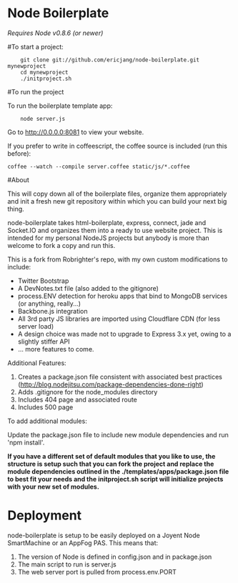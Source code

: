 Node Boilerplate
==========================
*Requires Node v0.8.6 (or newer)*


#To start a project:
		
		git clone git://github.com/ericjang/node-boilerplate.git mynewproject
		cd mynewproject
		./initproject.sh
		
#To run the project


To run the boilerplate template app:

		node server.js

Go to http://0.0.0.0:8081 to view your website.

If you prefer to write in coffeescript, the coffee source is included (run this before):

	coffee --watch --compile server.coffee static/js/*.coffee 

#About

This will copy down all of the boilerplate files, organize them appropriately and init a fresh new git repository within which you can build your next big thing.

node-boilerplate takes html-boilerplate, express, connect, jade and Socket.IO and organizes them into a ready to use website project. This is intended for my personal NodeJS projects but anybody is more than welcome to fork a copy and run this.

This is a fork from Robrighter's repo, with my own custom modifications to include:

- Twitter Bootstrap
- A DevNotes.txt file (also added to the gitignore)
- process.ENV detection for heroku apps that bind to MongoDB services (or anything, really...)
- Backbone.js integration
- All 3rd party JS libraries are imported using Cloudflare CDN (for less server load)
- A design choice was made not to upgrade to Express 3.x yet, owing to a slightly stiffer API
- ... more features to come.


Additional Features:

1. Creates a package.json file consistent with associated best practices (http://blog.nodejitsu.com/package-dependencies-done-right)
2. Adds .gitignore for the node_modules directory
3. Includes 404 page and associated route
4. Includes 500 page


To add additional modules:

Update the package.json file to include new module dependencies and run 'npm install'.

**If you have a different set of default modules that you like to use, the structure is setup such that you can fork the project and replace the module dependencies outlined in the ./templates/apps/package.json file to best fit your needs and the initproject.sh script will initialize projects with your new set of modules.**

Deployment
===============

node-boilerplate is setup to be easily deployed on a Joyent Node SmartMachine or an AppFog PAS. This means that:

1. The version of Node is defined in config.json and in package.json
2. The main script to run is server.js
3. The web server port is pulled from process.env.PORT 